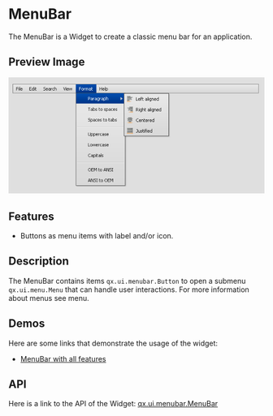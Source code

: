MenuBar
=======

The MenuBar is a Widget to create a classic menu bar for an application.

Preview Image
-------------

![:MenuBar](menubar.png)

Features
--------

-   Buttons as menu items with label and/or icon.

Description
-----------

The MenuBar contains items `qx.ui.menubar.Button` to open a submenu `qx.ui.menu.Menu` that can handle user interactions. For more information about menus see menu.

Demos
-----

Here are some links that demonstrate the usage of the widget:

-   [MenuBar with all features](../../apps/demobrowser/#widget~MenuBar.html)

API
---

Here is a link to the API of the Widget:
[qx.ui.menubar.MenuBar](../../apps/apiviewer/#qx.ui.menubar.MenuBar)
